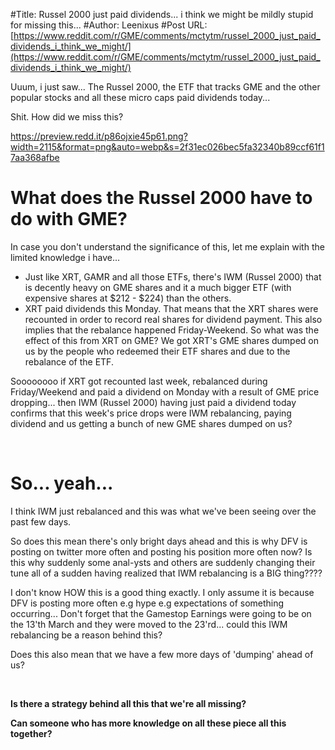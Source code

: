 #Title: Russel 2000 just paid dividends... i think we might be mildly stupid for missing this...
#Author: Leenixus
#Post URL: [https://www.reddit.com/r/GME/comments/mctytm/russel_2000_just_paid_dividends_i_think_we_might/](https://www.reddit.com/r/GME/comments/mctytm/russel_2000_just_paid_dividends_i_think_we_might/)


Uuum, i just saw... The Russel 2000, the ETF that tracks GME and the other popular stocks and all these micro caps paid dividends today...

Shit. How did we miss this?

https://preview.redd.it/p86ojxie45p61.png?width=2115&format=png&auto=webp&s=2f31ec026bec5fa32340b89ccf61f17aa368afbe

# What does the Russel 2000 have to do with GME?

In case you don't understand the significance of this, let me explain with the limited knowledge i have...

* Just like XRT, GAMR and all those ETFs, there's IWM (Russel 2000) that is decently heavy on GME shares and it a much bigger ETF (with expensive shares at $212 - $224) than the others.
* XRT paid dividends this Monday. That means that the XRT shares were recounted in order to record real shares for dividend payment. This also implies that the rebalance happened Friday-Weekend. So what was the effect of this from XRT on GME? We got XRT's GME shares dumped on us by the people who redeemed their ETF shares and due to the rebalance of the ETF.

Soooooooo if XRT got recounted last week, rebalanced during Friday/Weekend and paid a dividend on Monday with a result of GME price dropping... then IWM (Russel 2000) having just paid a dividend today confirms that this week's price drops were IWM rebalancing, paying dividend and us getting a bunch of new GME shares dumped on us?

&#x200B;

# So... yeah...

I think IWM just rebalanced and this was what we've been seeing over the past few days.

So does this mean there's only bright days ahead and this is why DFV is posting on twitter more often and posting his position more often now? Is this why suddenly some anal-ysts and others are suddenly changing their tune all of a sudden having realized that IWM rebalancing is a BIG thing????

I don't know HOW this is a good thing exactly. I only assume it is because DFV is posting more often e.g hype e.g expectations of something occurring... Don't forget that the Gamestop Earnings were going to be on the 13'th March and they were moved to the 23'rd... could this IWM rebalancing be a reason behind this?

Does this also mean that we have a few more days of 'dumping' ahead of us?

&#x200B;

**Is there a strategy behind all this that we're all missing?**

**Can someone who has more knowledge on all these piece all this together?**